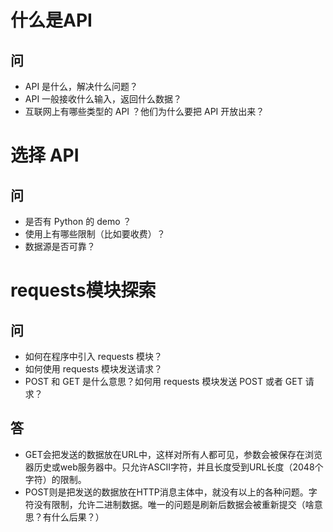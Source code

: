 # 什么是API
## 问
- API 是什么，解决什么问题？
- API 一般接收什么输入，返回什么数据？
- 互联网上有哪些类型的 API ？他们为什么要把 API 开放出来？

# 选择 API
## 问
- 是否有 Python 的 demo ？
- 使用上有哪些限制（比如要收费）？
- 数据源是否可靠？

# requests模块探索
## 问
- 如何在程序中引入 requests 模块？
- 如何使用 requests 模块发送请求？
- POST 和 GET 是什么意思？如何用 requests 模块发送 POST 或者 GET 请求？

## 答
- GET会把发送的数据放在URL中，这样对所有人都可见，参数会被保存在浏览器历史或web服务器中。只允许ASCII字符，并且长度受到URL长度（2048个字符）的限制。
- POST则是把发送的数据放在HTTP消息主体中，就没有以上的各种问题。字符没有限制，允许二进制数据。唯一的问题是刷新后数据会被重新提交（啥意思？有什么后果？）
